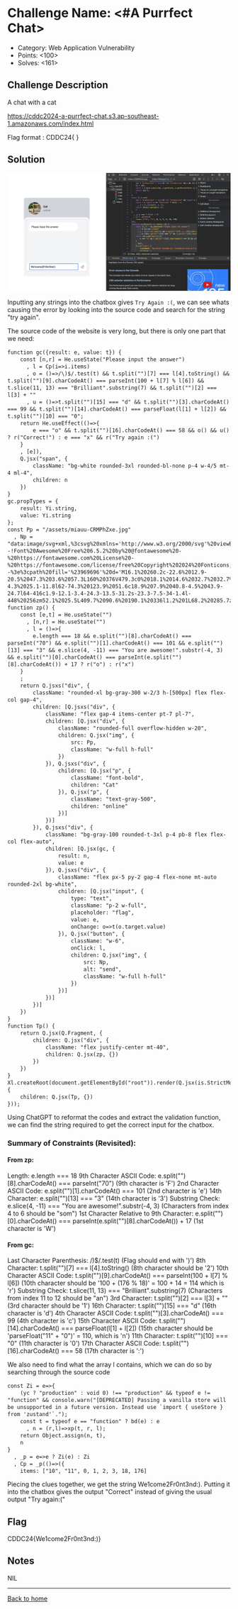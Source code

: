 # Challenge Name: <#A Purrfect Chat>

- Category: Web Application Vulnerability
- Points: <100>
- Solves: <161>

## Challenge Description

A chat with a cat

https://cddc2024-a-purrfect-chat.s3.ap-southeast-1.amazonaws.com/index.html

Flag format : CDDC24{   }

## Solution

![Screenshot of the challenge](/Images/CDDC2024_Qualifiers/Qualifier_WebExPurrfect.png)

Inputting any strings into the chatbox gives `Try Again :(`, we can see whats causing the error by looking into the source code and search for the string "try again".

The source code of the website is very long, but there is only one part that we need:

```
function gc({result: e, value: t}) {
    const [n,r] = He.useState("Please input the answer")
      , l = Cp(i=>i.items)
      , o = ()=>/\)$/.test(t) && t.split("")[7] === l[4].toString() && t.split("")[9].charCodeAt() === parseInt(100 + l[7] % l[6]) && t.slice(11, 13) === "Brilliant".substring(7) && t.split("")[2] === l[3] + ""
      , u = ()=>t.split("")[15] === "d" && t.split("")[3].charCodeAt() === 99 && t.split("")[14].charCodeAt() === parseFloat(l[1] + l[2]) && t.split("")[10] === "0";
    return He.useEffect(()=>{
        e === "o" && t.split("")[16].charCodeAt() === 58 && o() && u() ? r("Correct!") : e === "x" && r("Try again :(")
    }
    , [e]),
    Q.jsx("span", {
        className: "bg-white rounded-3xl rounded-bl-none p-4 w-4/5 mt-4 ml-4",
        children: n
    })
}
gc.propTypes = {
    result: Yi.string,
    value: Yi.string
};
const Pp = "/assets/miauu-CRMPhZxe.jpg"
  , Np = "data:image/svg+xml,%3csvg%20xmlns='http://www.w3.org/2000/svg'%20viewBox='0%200%20512%20512'%3e%3c!--!Font%20Awesome%20Free%206.5.2%20by%20@fontawesome%20-%20https://fontawesome.com%20License%20-%20https://fontawesome.com/license/free%20Copyright%202024%20Fonticons,%20Inc.--%3e%3cpath%20fill='%23969696'%20d='M16.1%20260.2c-22.6%2012.9-20.5%2047.3%203.6%2057.3L160%20376V479.3c0%2018.1%2014.6%2032.7%2032.7%2032.7c9.7%200%2018.9-4.3%2025.1-11.8l62-74.3%20123.9%2051.6c18.9%207.9%2040.8-4.5%2043.9-24.7l64-416c1.9-12.1-3.4-24.3-13.5-31.2s-23.3-7.5-34-1.4l-448%20256zm52.1%2025.5L409.7%2090.6%20190.1%20336l1.2%201L68.2%20285.7zM403.3%20425.4L236.7%20355.9%20450.8%20116.6%20403.3%20425.4z'/%3e%3c/svg%3e";
function zp() {
    const [e,t] = He.useState("")
      , [n,r] = He.useState("")
      , l = ()=>{
        e.length === 18 && e.split("")[8].charCodeAt() === parseInt("70") && e.split("")[1].charCodeAt() === 101 && e.split("")[13] === "3" && e.slice(4, -11) === "You are awesome!".substr(-4, 3) && e.split("")[0].charCodeAt() === parseInt(e.split("")[8].charCodeAt()) + 17 ? r("o") : r("x")
    }
    ;
    return Q.jsxs("div", {
        className: "rounded-xl bg-gray-300 w-2/3 h-[500px] flex flex-col gap-4",
        children: [Q.jsxs("div", {
            className: "flex gap-4 items-center pt-7 pl-7",
            children: [Q.jsx("div", {
                className: "rounded-full overflow-hidden w-20",
                children: Q.jsx("img", {
                    src: Pp,
                    className: "w-full h-full"
                })
            }), Q.jsxs("div", {
                children: [Q.jsx("p", {
                    className: "font-bold",
                    children: "Cat"
                }), Q.jsx("p", {
                    className: "text-gray-500",
                    children: "online"
                })]
            })]
        }), Q.jsxs("div", {
            className: "bg-gray-100 rounded-t-3xl p-4 pb-8 flex flex-col flex-auto",
            children: [Q.jsx(gc, {
                result: n,
                value: e
            }), Q.jsxs("div", {
                className: "flex px-5 py-2 gap-4 flex-none mt-auto rounded-2xl bg-white",
                children: [Q.jsx("input", {
                    type: "text",
                    className: "p-2 w-full",
                    placeholder: "flag",
                    value: e,
                    onChange: o=>t(o.target.value)
                }), Q.jsx("button", {
                    className: "w-6",
                    onClick: l,
                    children: Q.jsx("img", {
                        src: Np,
                        alt: "send",
                        className: "w-full h-full"
                    })
                })]
            })]
        })]
    })
}
function Tp() {
    return Q.jsx(Q.Fragment, {
        children: Q.jsx("div", {
            className: "flex justify-center mt-40",
            children: Q.jsx(zp, {})
        })
    })
}
Xl.createRoot(document.getElementById("root")).render(Q.jsx(is.StrictMode, {
    children: Q.jsx(Tp, {})
}));
```

Using ChatGPT to reformat the codes and extract the validation function, we can find the string required to get the correct input for the chatbox.

### Summary of Constraints (Revisited):

#### From zp:

Length: e.length === 18
9th Character ASCII Code: e.split("")[8].charCodeAt() === parseInt("70") (9th character is 'F')
2nd Character ASCII Code: e.split("")[1].charCodeAt() === 101 (2nd character is 'e')
14th Character: e.split("")[13] === "3" (14th character is '3')
Substring Check: e.slice(4, -11) === "You are awesome!".substr(-4, 3) (Characters from index 4 to 6 should be "som")
1st Character Relative to 9th Character: e.split("")[0].charCodeAt() === parseInt(e.split("")[8].charCodeAt()) + 17 (1st character is 'W')

#### From gc:

Last Character Parenthesis: /\)$/.test(t) (Flag should end with ')')
8th Character: t.split("")[7] === l[4].toString() (8th character should be '2')
10th Character ASCII Code: t.split("")[9].charCodeAt() === parseInt(100 + l[7] % l[6]) (10th character should be '100 + (176 % 18)' = 100 + 14 = 114 which is 'r')
Substring Check: t.slice(11, 13) === "Brilliant".substring(7) (Characters from index 11 to 12 should be "an")
3rd Character: t.split("")[2] === l[3] + "" (3rd character should be '1')
16th Character: t.split("")[15] === "d" (16th character is 'd')
4th Character ASCII Code: t.split("")[3].charCodeAt() === 99 (4th character is 'c')
15th Character ASCII Code: t.split("")[14].charCodeAt() === parseFloat(l[1] + l[2]) (15th character should be 'parseFloat("11" + "0")' = 110, which is 'n')
11th Character: t.split("")[10] === "0" (11th character is '0')
17th Character ASCII Code: t.split("")[16].charCodeAt() === 58 (17th character is ':')

We also need to find what the array l contains, which we can do so by searching through the source code

```
const Zi = e=>{
    (yc ? "production" : void 0) !== "production" && typeof e != "function" && console.warn("[DEPRECATED] Passing a vanilla store will be unsupported in a future version. Instead use `import { useStore } from 'zustand'`.");
    const t = typeof e == "function" ? bd(e) : e
      , n = (r,l)=>xp(t, r, l);
    return Object.assign(n, t),
    n
}
  , _p = e=>e ? Zi(e) : Zi
  , Cp = _p(()=>({
    items: ["10", "11", 0, 1, 2, 3, 18, 176]
```

Piecing the clues together, we get the string We1come2Fr0nt3nd:). Putting it into the chatbox gives the output "Correct" instead of giving the usual output "Try again:("

## Flag

CDDC24{We1come2Fr0nt3nd:)}

## Notes

NIL

---

[Back to home](https://github.com/kailermai/CTF-Writeups/tree/main/CDDC2024)
